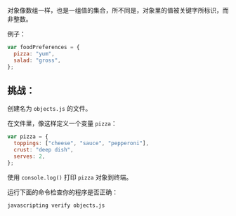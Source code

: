 对象像数组一样，也是一组值的集合，所不同是，对象里的值被关键字所标识，而非整数。

例子：

```js
var foodPreferences = {
  pizza: "yum",
  salad: "gross",
};
```

## 挑战：

创建名为 `objects.js` 的文件。

在文件里，像这样定义一个变量 `pizza`：

```js
var pizza = {
  toppings: ["cheese", "sauce", "pepperoni"],
  crust: "deep dish",
  serves: 2,
};
```

使用 `console.log()` 打印 `pizza` 对象到终端。

运行下面的命令检查你的程序是否正确：

```bash
javascripting verify objects.js
```
